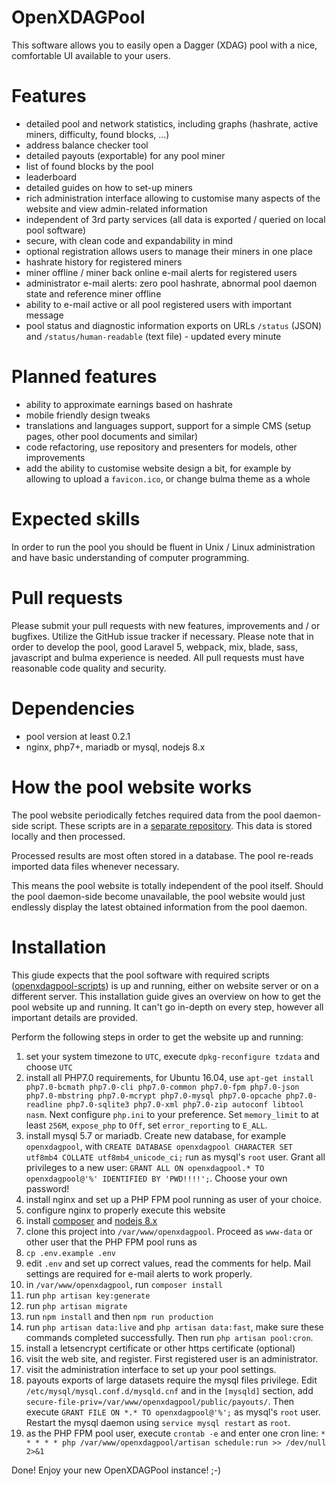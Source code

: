 # OpenXDAGPool
This software allows you to easily open a Dagger (XDAG) pool with a nice, comfortable UI available to your users.

# Features
- detailed pool and network statistics, including graphs (hashrate, active miners, difficulty, found blocks, ...)
- address balance checker tool
- detailed payouts (exportable) for any pool miner
- list of found blocks by the pool
- leaderboard
- detailed guides on how to set-up miners
- rich administration interface allowing to customise many aspects of the website and view admin-related information
- independent of 3rd party services (all data is exported / queried on local pool software)
- secure, with clean code and expandability in mind
- optional registration allows users to manage their miners in one place
- hashrate history for registered miners
- miner offline / miner back online e-mail alerts for registered users
- administrator e-mail alerts: zero pool hashrate, abnormal pool daemon state and reference miner offline
- ability to e-mail active or all pool registered users with important message
- pool status and diagnostic information exports on URLs `/status` (JSON) and `/status/human-readable` (text file) - updated every minute

# Planned features
- ability to approximate earnings based on hashrate
- mobile friendly design tweaks
- translations and languages support, support for a simple CMS (setup pages, other pool documents and similar)
- code refactoring, use repository and presenters for models, other improvements
- add the ability to customise website design a bit, for example by allowing to upload a `favicon.ico`, or change bulma theme as a whole

# Expected skills
In order to run the pool you should be fluent in Unix / Linux administration and have basic understanding of computer programming.

# Pull requests
Please submit your pull requests with new features, improvements and / or bugfixes. Utilize the GitHub issue tracker if necessary. Please note that in order to develop the pool,
good Laravel 5, webpack, mix, blade, sass, javascript and bulma experience is needed. All pull requests must have reasonable code quality and security.

# Dependencies
- pool version at least 0.2.1
- nginx, php7+, mariadb or mysql, nodejs 8.x

# How the pool website works
The pool website periodically fetches required data from the pool daemon-side script. These scripts are in a [separate repository](https://github.com/XDagger/openxdagpool-scripts).
This data is stored locally and then processed.

Processed results are most often stored in a database. The pool re-reads imported data files whenever necessary.

This means the pool website is totally independent of the pool itself. Should the pool daemon-side become unavailable, the pool website would just endlessly display the latest obtained information
from the pool daemon.

# Installation
This giude expects that the pool software with required scripts ([openxdagpool-scripts](https://github.com/XDagger/openxdagpool-scripts)) is up and running, either on website server or on a different server.
This installation guide gives an overview on how to get the pool website up and running. It can't go in-depth on every step, however all important details are provided.

Perform the following steps in order to get the website up and running:
1. set your system timezone to `UTC`, execute `dpkg-reconfigure tzdata` and choose `UTC`
2. install all PHP7.0 requirements, for Ubuntu 16.04, use `apt-get install php7.0-bcmath php7.0-cli php7.0-common php7.0-fpm php7.0-json php7.0-mbstring php7.0-mcrypt php7.0-mysql php7.0-opcache php7.0-readline php7.0-sqlite3 php7.0-xml php7.0-zip autoconf libtool nasm`. Next configure `php.ini` to your preference. Set `memory_limit` to at least `256M`, `expose_php` to `Off`, set `error_reporting` to `E_ALL`.
3. install mysql 5.7 or mariadb. Create new database, for example `openxdagpool`, with `CREATE DATABASE openxdagpool CHARACTER SET utf8mb4 COLLATE utf8mb4_unicode_ci;` run as mysql's `root` user. Grant all privileges to a new user: `GRANT ALL ON openxdagpool.* TO openxdagpool@'%' IDENTIFIED BY 'PWD!!!!';`. Choose your own password!
4. install nginx and set up a PHP FPM pool running as user of your choice.
5. configure nginx to properly execute this website
6. install [composer](https://getcomposer.org/download/) and [nodejs 8.x](https://nodejs.org/en/download/package-manager/#debian-and-ubuntu-based-linux-distributions)
7. clone this project into `/var/www/openxdagpool`. Proceed as `www-data` or other user that the PHP FPM pool runs as
8. `cp .env.example .env`
9. edit `.env` and set up correct values, read the comments for help. Mail settings are required for e-mail alerts to work properly.
10. in `/var/www/openxdagpool`, run `composer install`
11. run `php artisan key:generate`
12. run `php artisan migrate`
13. run `npm install` and then `npm run production`
14. run `php artisan data:live` and `php artisan data:fast`, make sure these commands completed successfully. Then run `php artisan pool:cron`.
15. install a letsencrypt certificate or other https certificate (optional)
16. visit the web site, and register. First registered user is an administrator.
17. visit the administration interface to set up your pool settings.
18. payouts exports of large datasets require the mysql files privilege. Edit `/etc/mysql/mysql.conf.d/mysqld.cnf` and in the `[mysqld]` section, add `secure-file-priv=/var/www/openxdagpool/public/payouts/`. Then execute `GRANT FILE ON *.* TO openxdagpool@'%';` as mysql's `root` user. Restart the mysql daemon using `service mysql restart` as `root`.
19. as the PHP FPM pool user, execute `crontab -e` and enter one cron line: `* * * * * php /var/www/openxdagpool/artisan schedule:run >> /dev/null 2>&1`

Done! Enjoy your new OpenXDAGPool instance! ;-)
